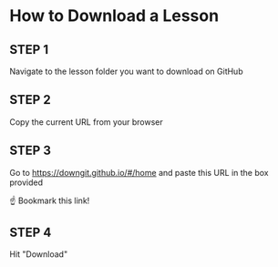 # How to Download a Lesson

## STEP 1
Navigate to the lesson folder you want to download on GitHub

## STEP 2
Copy the current URL from your browser

## STEP 3
Go to https://downgit.github.io/#/home and paste this URL in the box provided

☝️ Bookmark this link!

## STEP 4
Hit "Download"